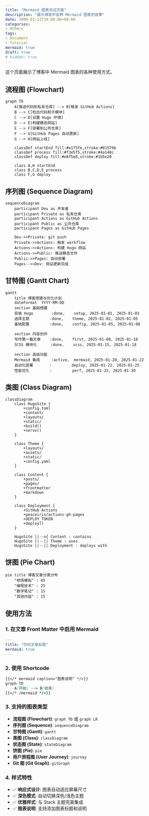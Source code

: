 ```yaml
---
title: "Mermaid 图表测试页面"
description: "展示博客中各种 Mermaid 图表的效果"
date: 3000-01-22T10:00:00+08:00
categories:
- Others
tags:
- Document
- Tutorial
mermaid: true
draft: true
# hidden: true
---
```


这个页面展示了博客中 Mermaid 图表的各种使用方式。

## 流程图 (Flowchart)
```mermaid {title="Figure 1: GitHub Actions 工作流"}
graph TD
    A[推送代码到私有仓库] --> B[触发 GitHub Actions]
    B --> C[检出代码和子模块]
    C --> D[设置 Hugo 环境]
    D --> E[构建静态网站]
    E --> F[部署到公共仓库]
    F --> G[GitHub Pages 自动更新]
    G --> H[网站上线]
    
    classDef startEnd fill:#e1f5fe,stroke:#01579b
    classDef process fill:#f3e5f5,stroke:#4a148c
    classDef deploy fill:#e8f5e8,stroke:#1b5e20
    
    class A,H startEnd
    class B,C,D,E process
    class F,G deploy
```

## 序列图 (Sequence Diagram)

```mermaid {title="Hugo 博客部署序列图"}
sequenceDiagram
    participant Dev as 开发者
    participant Private as 私有仓库
    participant Actions as GitHub Actions
    participant Public as 公共仓库
    participant Pages as GitHub Pages
    
    Dev->>Private: git push
    Private->>Actions: 触发 workflow
    Actions->>Actions: 构建 Hugo 网站
    Actions->>Public: 推送静态文件
    Public->>Pages: 自动部署
    Pages-->>Dev: 网站更新完成
```
## 甘特图 (Gantt Chart)

```mermaid {title="博客搭建项目时间线"}
gantt
    title 博客搭建与优化计划
    dateFormat  YYYY-MM-DD
    section 基础搭建
    安装 Hugo        :done,    setup, 2025-01-01, 2025-01-03
    选择主题         :done,    theme, 2025-01-02, 2025-01-05
    基础配置         :done,    config, 2025-01-05, 2025-01-08
    
    section 内容创作
    写作第一篇文章    :done,    first, 2025-01-08, 2025-01-10
    SCSS 模块化      :done,    scss, 2025-01-15, 2025-01-18
    
    section 高级功能
    Mermaid 集成     :active,  mermaid, 2025-01-20, 2025-01-22
    自动化部署       :         deploy, 2025-01-22, 2025-01-25
    性能优化         :         perf, 2025-01-25, 2025-01-30
```

## 类图 (Class Diagram)

```mermaid {title="Hugo 项目结构类图"}
classDiagram
    class HugoSite {
        +config.toml
        +content/
        +layouts/
        +static/
        +build()
        +serve()
    }
    
    class Theme {
        +layouts/
        +assets/
        +static/
        +config.yaml
    }
    
    class Content {
        +posts/
        +pages/
        +frontmatter
        +markdown
    }
    
    class Deployment {
        +GitHub Actions
        +peaceiris/actions-gh-pages
        +DEPLOY_TOKEN
        +deploy()
    }
    
    HugoSite ||--o{ Content : contains
    HugoSite ||--|| Theme : uses
    HugoSite ||--|| Deployment : deploys with
```

## 饼图 (Pie Chart)

```mermaid title="博客内容分布"
pie title 博客文章分类分布
    "相场模拟" : 45
    "编程技术" : 25
    "数学笔记" : 15
    "其他内容" : 15
```

## 使用方法

### 1. 在文章 Front Matter 中启用 Mermaid

```yaml
---
title: "你的文章标题"
mermaid: true
---
```

### 2. 使用 Shortcode

```markdown
{{</* mermaid caption="图表说明" */>}}
graph TD
    A[开始] --> B[结束]
{{</* /mermaid */>}}
```

### 3. 支持的图表类型

- **流程图 (Flowchart)**: `graph TD` 或 `graph LR`
- **序列图 (Sequence)**: `sequenceDiagram`
- **甘特图 (Gantt)**: `gantt`
- **类图 (Class)**: `classDiagram`
- **状态图 (State)**: `stateDiagram`
- **饼图 (Pie)**: `pie`
- **用户旅程图 (User Journey)**: `journey`
- **Git 图 (Git Graph)**: `gitGraph`

### 4. 样式特性

- ✅ **响应式设计**: 图表自动适应屏幕尺寸
- ✅ **深色模式**: 自动切换深色/浅色主题
- ✅ **优雅样式**: 与 Stack 主题完美集成
- ✅ **图表说明**: 支持添加图表标题和说明
